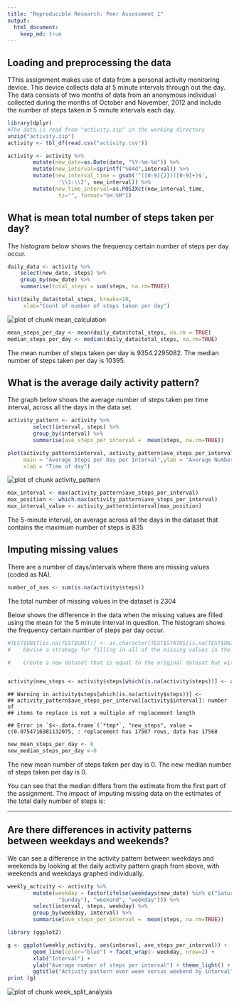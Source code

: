 ```yaml
---
title: "Reproducible Research: Peer Assessment 1"
output: 
  html_document:
    keep_md: true
---
```



## Loading and preprocessing the data
TThis assignment makes use of data from a personal activity monitoring device. This device collects data at 5 minute intervals through out the day. The data consists of two months of data from an anonymous individual collected during the months of October and November, 2012 and include the number of steps taken in 5 minute intervals each day.

```r
library(dplyr)
#The data is read from "activity.zip" in the working directory
unzip("activity.zip")
activity <- tbl_df(read.csv("activity.csv"))

activity <- activity %>%
        mutate(new_date=as.Date(date, "%Y-%m-%d")) %>%
        mutate(new_interval=sprintf("%04d",interval)) %>%
        mutate(new_interval_time = gsub('^([0-9]{2})([0-9]+)$', 
                '\\1:\\2', new_interval)) %>%
        mutate(new_time_interval=as.POSIXct(new_interval_time, 
                tz="", format="%H:%M"))
```


## What is mean total number of steps taken per day?
The histogram below shows the frequency certain number of steps per day occur.

```r
daily_data <- activity %>%
    select(new_date, steps) %>%
    group_by(new_date) %>%
    summarise(total_steps = sum(steps, na.rm=TRUE))

hist(daily_data$total_steps, breaks=10, 
     xlab="Count of number of steps taken per day")
```

![plot of chunk mean_calculation](figure/mean_calculation-1.png) 

```r
mean_steps_per_day <- mean(daily_data$total_steps, na.rm = TRUE)
median_steps_per_day <- median(daily_data$total_steps, na.rm=TRUE)
```
The mean number of steps taken per day is 9354.2295082.
The median number of steps taken per day is 10395.

## What is the average daily activity pattern?
The graph below shows the average number of steps taken per time interval, across all the days in the data set.


```r
activity_pattern <- activity %>%
        select(interval, steps) %>%
        group_by(interval) %>%
        summarise(ave_steps_per_interval =  mean(steps, na.rm=TRUE))

plot(activity_pattern$interval, activity_pattern$ave_steps_per_interval, type="l",
     main = "Average Steps per Day per Interval",ylab = "Average Number steps", 
     xlab = "Time of day")
```

![plot of chunk activity_pattern](figure/activity_pattern-1.png) 

```r
max_interval <- max(activity_pattern$ave_steps_per_interval)
max_position <- which.max(activity_pattern$ave_steps_per_interval)
max_interval_value <- activity_pattern$interval[max_position]
```
The 5-minute interval, on average across all the days in the dataset that contains
the maximum number of steps is 835

## Imputing missing values
There are a number of days/intervals where there are missing values (coded as NA). 

```r
number_of_nas <- sum(is.na(activity$steps))
```
The total number of missing values in the dataset is 2304

Below shows the difference in the data when the missing values are filled using the mean for the 5 minute interval in question. The histogram shows the frequency certain number of steps per day occur.


```r
#TEST$UNIT[is.na(TEST$UNIT)] <- as.character(TEST$STATUS[is.na(TEST$UNIT)])
#    Devise a strategy for filling in all of the missing values in the dataset. The strategy does not need to be sophisticated. For example, you could use the mean/median for that day, or the mean for that 5-minute interval, etc.

#    Create a new dataset that is equal to the original dataset but with the missing data filled in.


activity$new_steps <- activity$steps[which(is.na(activity$steps))] <- activity_pattern$ave_steps_per_interval[activity$interval]
```

```
## Warning in activity$steps[which(is.na(activity$steps))] <-
## activity_pattern$ave_steps_per_interval[activity$interval]: number of
## items to replace is not a multiple of replacement length
```

```
## Error in `$<-.data.frame`(`*tmp*`, "new_steps", value = c(0.0754716981132075, : replacement has 17507 rows, data has 17568
```

```r
new_mean_steps_per_day <- 0
new_median_steps_per_day <-0
```

The new mean number of steps taken per day is 0.
The new median number of steps taken per day is 0.

You can see that the median differs from the estimate from the first part of the assignment.  The impact of imputing missing data on the estimates of the total daily number of steps is: 

***************

## Are there differences in activity patterns between weekdays and weekends?
We can see a difference in the activity pattern between weekdays and weekends by looking at the daily activity pattern graph from above, with weekends and weekdays graphed individually.


```r
weekly_activity <- activity %>%
        mutate(weekday = factor(ifelse(weekdays(new_date) %in% c("Saturday",
                "Sunday"), "weekend", "weekday"))) %>%
        select(interval, steps, weekday) %>%
        group_by(weekday, interval) %>%
        summarise(ave_steps_per_interval =  mean(steps, na.rm=TRUE))

library (ggplot2)

g <- ggplot(weekly_activity, aes(interval, ave_steps_per_interval)) +  
        geom_line(color="blue") + facet_wrap(~ weekday, nrow=2) +
        xlab("Interval") + 
        ylab("Average number of steps per interval") + theme_light() +
        ggtitle("Activity pattern over week versus weekend by interval")
print (g)
```

![plot of chunk week_split_analysis](figure/week_split_analysis-1.png) 
